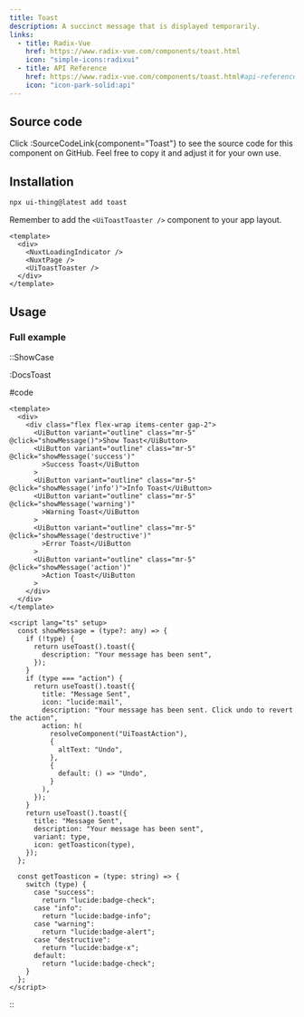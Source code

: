 ```yaml
---
title: Toast
description: A succinct message that is displayed temporarily.
links:
  - title: Radix-Vue
    href: https://www.radix-vue.com/components/toast.html
    icon: "simple-icons:radixui"
  - title: API Reference
    href: https://www.radix-vue.com/components/toast.html#api-reference
    icon: "icon-park-solid:api"
---
```


## Source code

Click :SourceCodeLink{component="Toast"} to see the source code for this component on GitHub. Feel free to copy it and adjust it for your own use.

## Installation

```bash
npx ui-thing@latest add toast
```

Remember to add the `<UiToastToaster />` component to your app layout.

```vue
<template>
  <div>
    <NuxtLoadingIndicator />
    <NuxtPage />
    <UiToastToaster />
  </div>
</template>
```

## Usage

### Full example

::ShowCase

:DocsToast

#code

<!-- automd:file src="../../app/components/content/Docs/Toast/DocsToast.vue" code lang="vue" -->

```vue [DocsToast.vue]
<template>
  <div>
    <div class="flex flex-wrap items-center gap-2">
      <UiButton variant="outline" class="mr-5" @click="showMessage()">Show Toast</UiButton>
      <UiButton variant="outline" class="mr-5" @click="showMessage('success')"
        >Success Toast</UiButton
      >
      <UiButton variant="outline" class="mr-5" @click="showMessage('info')">Info Toast</UiButton>
      <UiButton variant="outline" class="mr-5" @click="showMessage('warning')"
        >Warning Toast</UiButton
      >
      <UiButton variant="outline" class="mr-5" @click="showMessage('destructive')"
        >Error Toast</UiButton
      >
      <UiButton variant="outline" class="mr-5" @click="showMessage('action')"
        >Action Toast</UiButton
      >
    </div>
  </div>
</template>

<script lang="ts" setup>
  const showMessage = (type?: any) => {
    if (!type) {
      return useToast().toast({
        description: "Your message has been sent",
      });
    }
    if (type === "action") {
      return useToast().toast({
        title: "Message Sent",
        icon: "lucide:mail",
        description: "Your message has been sent. Click undo to revert the action",
        action: h(
          resolveComponent("UiToastAction"),
          {
            altText: "Undo",
          },
          {
            default: () => "Undo",
          }
        ),
      });
    }
    return useToast().toast({
      title: "Message Sent",
      description: "Your message has been sent",
      variant: type,
      icon: getToasticon(type),
    });
  };

  const getToasticon = (type: string) => {
    switch (type) {
      case "success":
        return "lucide:badge-check";
      case "info":
        return "lucide:badge-info";
      case "warning":
        return "lucide:badge-alert";
      case "destructive":
        return "lucide:badge-x";
      default:
        return "lucide:badge-check";
    }
  };
</script>
```

<!-- /automd -->

::
